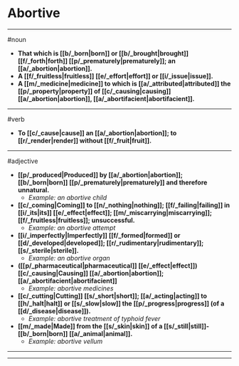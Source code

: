 # Abortive
---
#noun
- **That which is [[b/_born|born]] or [[b/_brought|brought]] [[f/_forth|forth]] [[p/_prematurely|prematurely]]; an [[a/_abortion|abortion]].**
- **A [[f/_fruitless|fruitless]] [[e/_effort|effort]] or [[i/_issue|issue]].**
- **A [[m/_medicine|medicine]] to which is [[a/_attributed|attributed]] the [[p/_property|property]] of [[c/_causing|causing]] [[a/_abortion|abortion]], [[a/_abortifacient|abortifacient]].**
---
#verb
- **To [[c/_cause|cause]] an [[a/_abortion|abortion]]; to [[r/_render|render]] without [[f/_fruit|fruit]].**
---
#adjective
- **[[p/_produced|Produced]] by [[a/_abortion|abortion]]; [[b/_born|born]] [[p/_prematurely|prematurely]] and therefore unnatural.**
	- _Example: an abortive child_
- **[[c/_coming|Coming]] to [[n/_nothing|nothing]]; [[f/_failing|failing]] in [[i/_its|its]] [[e/_effect|effect]]; [[m/_miscarrying|miscarrying]]; [[f/_fruitless|fruitless]]; unsuccessful.**
	- _Example: an abortive attempt_
- **[[i/_imperfectly|Imperfectly]] [[f/_formed|formed]] or [[d/_developed|developed]]; [[r/_rudimentary|rudimentary]]; [[s/_sterile|sterile]].**
	- _Example: an abortive organ_
- **([[p/_pharmaceutical|pharmaceutical]] [[e/_effect|effect]]) [[c/_causing|Causing]] [[a/_abortion|abortion]]; [[a/_abortifacient|abortifacient]]**
	- _Example: abortive medicines_
- **[[c/_cutting|Cutting]] [[s/_short|short]]; [[a/_acting|acting]] to [[h/_halt|halt]] or [[s/_slow|slow]] the [[p/_progress|progress]] (of a [[d/_disease|disease]]).**
	- _Example: abortive treatment of typhoid fever_
- **[[m/_made|Made]] from the [[s/_skin|skin]] of a [[s/_still|still]]-[[b/_born|born]] [[a/_animal|animal]].**
	- _Example: abortive vellum_
---
---
